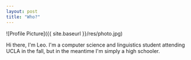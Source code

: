 ```yaml
---
layout: post
title: "Who?"
---
```

![Profile Picture]({{ site.baseurl }}/res/photo.jpg)

Hi there, I'm Leo. I'm a computer science and linguistics student attending UCLA in the fall, but in the meantime I'm simply a high schooler.